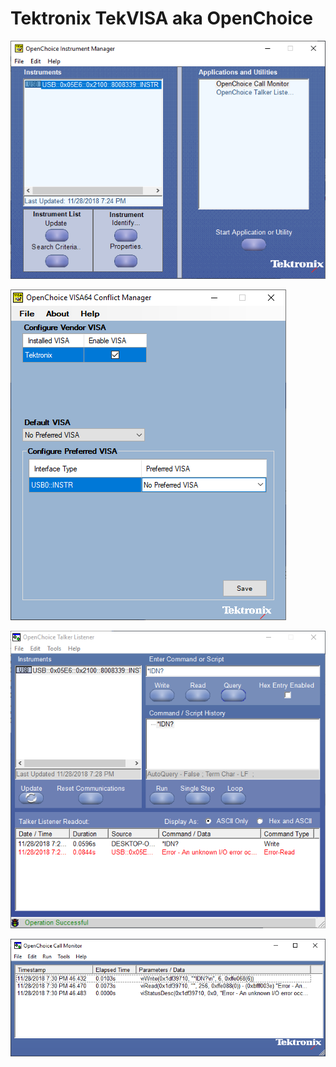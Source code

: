 # Tektronix TekVISA aka OpenChoice 

![TekVISA Instrument Manager screenshot](tek-instrument-manager.PNG)

![TekVISA Conflict Manager screenshot](tek-conflict-manager.PNG)

![TekVISA Talker Listener screenshot](tek-talker-listener.PNG)

![TekVISA Call Monitor screenshot](tek-call-monitor.PNG)